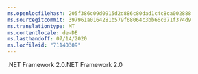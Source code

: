 ```yaml
---
ms.openlocfilehash: 205f386c09d0915d2d886c80dad1c4c8ca002888
ms.sourcegitcommit: 397961a0164281b579f68064c3bb66c071f374d9
ms.translationtype: MT
ms.contentlocale: de-DE
ms.lasthandoff: 07/14/2020
ms.locfileid: "71140309"
---
```

<span data-ttu-id="b1055-101">.NET Framework 2.0</span><span class="sxs-lookup"><span data-stu-id="b1055-101">.NET Framework 2.0</span></span>